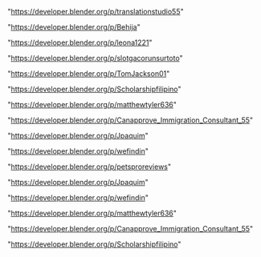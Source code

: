 "https://developer.blender.org/p/translationstudio55"

"https://developer.blender.org/p/Behija"

"https://developer.blender.org/p/leona1221"

"https://developer.blender.org/p/slotgacorunsurtoto"

"https://developer.blender.org/p/TomJackson01"

"https://developer.blender.org/p/Scholarshipfilipino"

"https://developer.blender.org/p/matthewtyler636"

"https://developer.blender.org/p/Canapprove_Immigration_Consultant_55"

"https://developer.blender.org/p/Jpaquim"

"https://developer.blender.org/p/wefindin"

"https://developer.blender.org/p/petsproreviews"

 
"https://developer.blender.org/p/Jpaquim"


"https://developer.blender.org/p/wefindin"


"https://developer.blender.org/p/matthewtyler636"


"https://developer.blender.org/p/Canapprove_Immigration_Consultant_55"


"https://developer.blender.org/p/Scholarshipfilipino"


 
